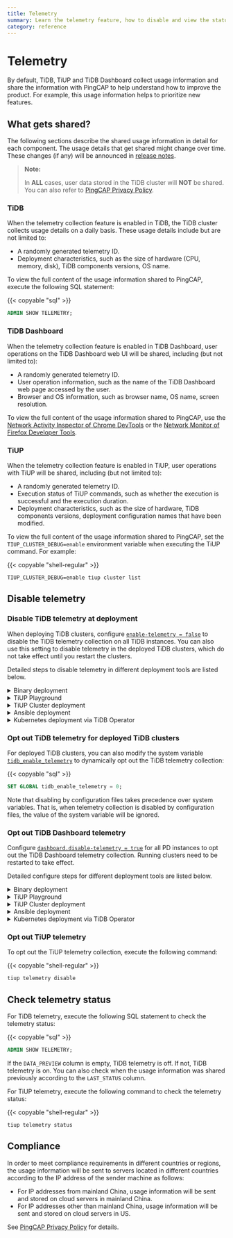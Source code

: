 ```yaml
---
title: Telemetry
summary: Learn the telemetry feature, how to disable and view the status of this feature.
category: reference
---
```


# Telemetry

By default, TiDB, TiUP and TiDB Dashboard collect usage information and share the information with PingCAP to help understand how to improve the product. For example, this usage information helps to prioritize new features.

## What gets shared?

The following sections describe the shared usage information in detail for each component. The usage details that get shared might change over time. These changes (if any) will be announced in [release notes](/releases/release-notes.md).

> **Note:**
>
> In **ALL** cases, user data stored in the TiDB cluster will **NOT** be shared. You can also refer to [PingCAP Privacy Policy](https://pingcap.com/privacy-policy).

### TiDB

When the telemetry collection feature is enabled in TiDB, the TiDB cluster collects usage details on a daily basis. These usage details include but are not limited to:

- A randomly generated telemetry ID.
- Deployment characteristics, such as the size of hardware (CPU, memory, disk), TiDB components versions, OS name.

To view the full content of the usage information shared to PingCAP, execute the following SQL statement:

{{< copyable "sql" >}}

```sql
ADMIN SHOW TELEMETRY;
```

### TiDB Dashboard

When the telemetry collection feature is enabled in TiDB Dashboard, user operations on the TiDB Dashboard web UI will be shared, including (but not limited to):

- A randomly generated telemetry ID.
- User operation information, such as the name of the TiDB Dashboard web page accessed by the user.
- Browser and OS information, such as browser name, OS name, screen resolution.

To view the full content of the usage information shared to PingCAP, use the [Network Activity Inspector of Chrome DevTools](https://developers.google.com/web/tools/chrome-devtools/network) or the [Network Monitor of Firefox Developer Tools](https://developer.mozilla.org/en-US/docs/Tools/Network_Monitor).

### TiUP

When the telemetry collection feature is enabled in TiUP, user operations with TiUP will be shared, including (but not limited to):

- A randomly generated telemetry ID.
- Execution status of TiUP commands, such as whether the execution is successful and the execution duration.
- Deployment characteristics, such as the size of hardware, TiDB components versions, deployment configuration names that have been modified.

To view the full content of the usage information shared to PingCAP, set the `TIUP_CLUSTER_DEBUG=enable` environment variable when executing the TiUP command. For example:

{{< copyable "shell-regular" >}}

```shell
TIUP_CLUSTER_DEBUG=enable tiup cluster list
```

## Disable telemetry

### Disable TiDB telemetry at deployment

When deploying TiDB clusters, configure [`enable-telemetry = false`](/tidb-configuration-file.md#enable-telemetry) to disable the TiDB telemetry collection on all TiDB instances. You can also use this setting to disable telemetry in the deployed TiDB clusters, which do not take effect until you restart the clusters.

Detailed steps to disable telemetry in different deployment tools are listed below.

<details>
  <summary>Binary deployment</summary>

Create a configuration file `tidb_config.toml` with the following content:

{{< copyable "" >}}

```toml
enable-telemetry = false
```

Specify the command line parameter `--config=tidb_config.toml` when starting TiDB to take effect.

See [TiDB Configuration Options](/command-line-flags-for-tidb-configuration.md#--config) and [TiDB Configuration File](/tidb-configuration-file.md#enable-telemetry) for details.

</details>

<details>
  <summary>TiUP Playground</summary>

Create a configuration file `tidb_config.toml` with the following content:

{{< copyable "" >}}

```toml
enable-telemetry = false
```

When starting TiUP Playground, specify the command line parameter `--db.config tidb_config.toml` to take effect, for example:

{{< copyable "shell-regular" >}}

```shell
tiup playground --db.config tidb_config.toml
```

See [Quickly Deploy a Local TiDB Cluster](/tiup/tiup-playground.md) for details.

</details>

<details>
  <summary>TiUP Cluster deployment</summary>

Modify the deployment topology file `topology.yaml` to add or modify the following:

{{< copyable "" >}}

```yaml
server_configs:
  tidb:
    enable-telemetry: false
```

</details>

<details>
  <summary>Ansible deployment</summary>

Locate the following contents in the configuration file `tidb-ansible/conf/tidb.yml`:

```yaml
# enable-telemetry: true
```

And change to:

```yaml
enable-telemetry: false
```

See [Deploy TiDB Using TiDB Ansible](/online-deployment-using-ansible.md) for details.

</details>

<details>
  <summary>Kubernetes deployment via TiDB Operator</summary>

Configure `spec.tidb.config.enable-telemetry: false` in `tidb-cluster.yaml` or TidbCluster Custom Resource.

See [Deploy TiDB Operator in Kubernetes](https://docs.pingcap.com/tidb-in-kubernetes/stable/deploy-tidb-operator) for details.

</details>

### Opt out TiDB telemetry for deployed TiDB clusters

For deployed TiDB clusters, you can also modify the system variable [`tidb_enable_telemetry`](/tidb-specific-system-variables.md#tidb_enable_telemetry) to dynamically opt out the TiDB telemetry collection:

{{< copyable "sql" >}}

```sql
SET GLOBAL tidb_enable_telemetry = 0;
```

Note that disabling by configuration files takes precedence over system variables. That is, when telemetry collection is disabled by configuration files, the value of the system variable will be ignored.

### Opt out TiDB Dashboard telemetry

Configure [`dashboard.disable-telemetry = true`](/pd-configuration-file.md#disable-telemetry) for all PD instances to opt out the TiDB Dashboard telemetry collection. Running clusters need to be restarted to take effect.

Detailed configure steps for different deployment tools are listed below.

<details>
  <summary>Binary deployment</summary>

Create a configuration file `pd_config.toml` with the following content:

{{< copyable "" >}}

```toml
[dashboard]
disable-telemetry = true
```

Specify the command line parameter `--config=pd_config.toml` when starting PD to take effect.

See [PD Configuration Flags](/command-line-flags-for-pd-configuration.md#--config) and [PD Configuration File](/pd-configuration-file.md#disable-telemetry) for details.

</details>

<details>
  <summary>TiUP Playground</summary>

Create a configuration file `pd_config.toml` with the following content:

{{< copyable "" >}}

```toml
[dashboard]
disable-telemetry = true
```

When starting TiUP Playground, specify the command line parameter `--pd.config pd_config.toml` to take effect, for example:

{{< copyable "shell-regular" >}}

```shell
tiup playground --pd.config pd_config.toml
```

See [Quickly Deploy a Local TiDB Cluster](/tiup/tiup-playground.md) for details.

</details>

<details>
  <summary>TiUP Cluster deployment</summary>

Modify the deployment topology file `topology.yaml` to add or modify the following:

{{< copyable "" >}}

```yaml
server_configs:
  pd:
    dashboard.disable-telemetry: true
```

</details>

<details>
  <summary>Ansible deployment</summary>

Locate the following contents in the configuration file `tidb-ansible/conf/pd.yml`:

```yaml
dashboard:
  ...
  # disable-telemetry: false
```

And change to:

```yaml
dashboard:
  ...
  disable-telemetry: true
```

See [Deploy TiDB Using TiDB Ansible](/online-deployment-using-ansible.md) for details.

</details>

<details>
  <summary>Kubernetes deployment via TiDB Operator</summary>

Configure `spec.pd.config.dashboard.disable-telemetry: true` in `tidb-cluster.yaml` or TidbCluster Custom Resource.

See [Deploy TiDB Operator in Kubernetes](https://docs.pingcap.com/tidb-in-kubernetes/stable/deploy-tidb-operator) for details.

</details>

### Opt out TiUP telemetry

To opt out the TiUP telemetry collection, execute the following command:

{{< copyable "shell-regular" >}}

```shell
tiup telemetry disable
```

## Check telemetry status

For TiDB telemetry, execute the following SQL statement to check the telemetry status:

{{< copyable "sql" >}}

```sql
ADMIN SHOW TELEMETRY;
```

If the `DATA_PREVIEW` column is empty, TiDB telemetry is off. If not, TiDB telemetry is on. You can also check when the usage information was shared previously according to the `LAST_STATUS` column.

For TiUP telemetry, execute the following command to check the telemetry status:

{{< copyable "shell-regular" >}}

```shell
tiup telemetry status
```

## Compliance

In order to meet compliance requirements in different countries or regions, the usage information will be sent to servers located in different countries according to the IP address of the sender machine as follows:

- For IP addresses from mainland China, usage information will be sent and stored on cloud servers in mainland China.
- For IP addresses other than mainland China, usage information will be sent and stored on cloud servers in US.

See [PingCAP Privacy Policy](https://pingcap.com/privacy-policy) for details.
